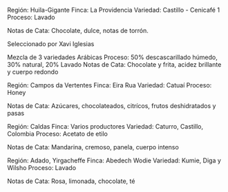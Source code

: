 


Región: Huila-Gigante
Finca: La Providencia
Variedad: Castillo - Cenicafé 1
Proceso: Lavado


Notas de Cata: Chocolate, dulce, notas de torrón.


Seleccionado por Xavi Iglesias

Mezcla de 3 variedades Arábicas
Proceso: 50% descascarillado húmedo, 30% natural, 20% Lavado
Notas de Cata: Chocolate y frita, acidez brillante y cuerpo redondo




Región: Campos da Vertentes
Finca: Eira Rua
Variedad: Catuaí
Proceso: Honey


Notas de Cata: Azúcares, chocolateados, citrícos, frutos deshidratados y pasas





Región: Caldas
Finca: Varios productores
Variedad: Caturro, Castillo, Colombia
Proceso: Acetato de etilo


Notas de Cata: Mandarina, cremoso, panela, cuerpo intenso



Región: Adado, Yirgacheffe
Finca: Abedech Wodie
Variedad: Kumie, Diga y Wilsho
Proceso: Lavado


Notas de Cata: Rosa, limonada, chocolate, té
